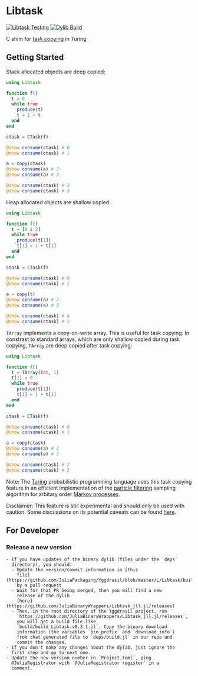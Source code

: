 # Libtask
[![Libtask Testing](https://github.com/TuringLang/Libtask.jl/workflows/Libtask%20Testing/badge.svg)](https://github.com/TuringLang/Libtask.jl/actions)
[![Dylib Build](https://github.com/TuringLang/Libtask.jl/workflows/Build%20Dylib/badge.svg)](https://github.com/TuringLang/Libtask.jl/actions)


C shim for [task copying](https://github.com/JuliaLang/julia/issues/4085) in Turing

## Getting Started

Stack allocated objects are deep copied:

```julia
using Libtask

function f()
  t = 0
  while true
    produce(t)
    t = 1 + t
  end
end

ctask = CTask(f)

@show consume(ctask) # 0
@show consume(ctask) # 1

a = copy(ctask)
@show consume(a) # 2
@show consume(a) # 3

@show consume(ctask) # 2
@show consume(ctask) # 3
```

Heap allocated objects are shallow copied:

```julia
using Libtask

function f()
  t = [0 1 2]
  while true
    produce(t[1])
    t[1] = 1 + t[1]
  end
end

ctask = CTask(f)

@show consume(ctask) # 0
@show consume(ctask) # 1

a = copy(t)
@show consume(a) # 2
@show consume(a) # 3

@show consume(ctask) # 4
@show consume(ctask) # 5
```

`TArray` implements a copy-on-write array. This is useful for task copying.
In constrast to standard arrays, which are only shallow copied during task copying,
`TArray` are deep copied after task copying:

```julia
using Libtask

function f()
  t = TArray(Int, 1)
  t[1] = 0
  while true
    produce(t[1])
    t[1] = 1 + t[1]
  end
end

ctask = CTask(f)

@show consume(ctask) # 0
@show consume(ctask) # 1

a = copy(ctask)
@show consume(a) # 2
@show consume(a) # 3

@show consume(ctask) # 2
@show consume(ctask) # 3
```

Note: The [Turing](https://github.com/TuringLang/Turing.jl) probabilistic programming language uses this task copying feature in an efficient implementation of the [particle filtering](https://en.wikipedia.org/wiki/Particle_filter) sampling algorithm for arbitary order [Markov processes](https://en.wikipedia.org/wiki/Markov_model#Hidden_Markov_model).

Disclaimer: This feature is still experimental and should only be used with caution. Some discussions on its potential caveats can be found [here](https://github.com/JuliaLang/julia/pull/15078).

## For Developer

### Release a new version
    - If you have updates of the binary dylib (files under the `deps`
      directory), you should:
      - Update the version/commit information in [this
        file](https://github.com/JuliaPackaging/Yggdrasil/blob/master/L/Libtask/build_tarballs.jl)
        by a pull request
      - Wait for that PR being merged, then you will find a new
        release of the dylib
        [here](https://github.com/JuliaBinaryWrappers/Libtask_jll.jl/releases)
      - Then, in the root directory of the Yggdrasil project, run
        `https://github.com/JuliaBinaryWrappers/Libtask_jll.jl/releases`,
        you will get a build file like
        `build/build_Libtask.v0.3.1.jl`. Copy the binary download
        information (the variables `bin_prefix` and `download_info`)
        from that generated file to `deps/build.jl` in our repo and
        commit the changes.
    - If you don't make any changes about the dylib, just ignore the
      first step and go to next one.
    - Update the new version number in `Project.toml`, ping
      @JuliaRegistrator with `@JuliaRegistrator register` in a
      comment.
